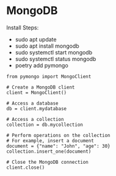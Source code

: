 # MongoDB

Install Steps:

- sudo apt update
- sudo apt install mongodb
- sudo systemctl start mongodb
- sudo systemctl status mongodb
- poetry add pymongo

```
from pymongo import MongoClient

# Create a MongoDB client
client = MongoClient()

# Access a database
db = client.mydatabase

# Access a collection
collection = db.mycollection

# Perform operations on the collection
# For example, insert a document
document = {"name": "John", "age": 30}
collection.insert_one(document)

# Close the MongoDB connection
client.close()

```